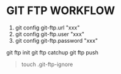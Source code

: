 # GIT FTP WORKFLOW

1. git config git-ftp.url "xxx"
2. git config git-ftp.user "xxx"
3. git config git-ftp.password "xxx"

git ftp init
git ftp catchup
git ftp push

> touch .git-ftp-ignore
